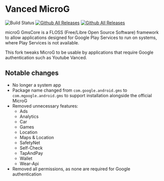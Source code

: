 # Vanced MicroG

![Build Status](https://github.com/YTVanced/VancedMicroG/workflows/Debug%20APK%20Builder/badge.svg)
[![Github All Releases](https://img.shields.io/github/downloads/YTVanced/VancedMicroG/total.svg)]() [![Github All Releases](https://img.shields.io/github/release/YTVanced/VancedMicroG.svg)]() 

microG GmsCore is a FLOSS (Free/Libre Open Source Software) framework to allow applications designed for Google Play Services to run on systems, where Play Services is not available.

This fork tweaks MicroG to be usable by applications that require Google authentication such as Youtube Vanced.

## Notable changes

- No longer a system app
- Package name changed from `com.google.android.gms` to `com.mgoogle.android.gms` to support installation alongside the official MicroG
- Removed unnecessary features:
  - Ads
  - Analytics
  - Car
  - Games
  - Location
  - Maps & Location
  - SafetyNet
  - Self-Check
  - TapAndPay
  - Wallet
  - Wear-Api
- Removed all permissions, as none are required for Google authentication
